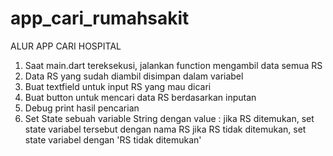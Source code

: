 # app_cari_rumahsakit

ALUR APP CARI HOSPITAL

1. Saat main.dart tereksekusi, jalankan function mengambil data semua RS
2. Data RS yang sudah diambil disimpan dalam variabel
3. Buat textfield untuk input RS yang mau dicari
4. Buat button untuk mencari data RS berdasarkan inputan
5. Debug print hasil pencarian
6. Set State sebuah variable String dengan value :
    jika RS ditemukan, set state variabel tersebut dengan nama RS
    jika RS tidak ditemukan, set state variabel dengan 'RS tidak ditemukan'